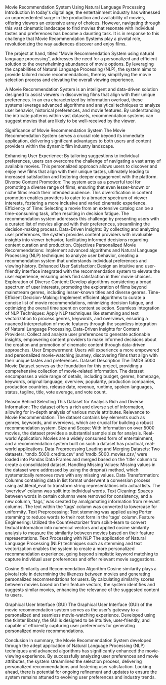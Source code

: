 Movie Recommendation System Using Natural Language Processing
Introduction
In today's digital age, the entertainment industry has witnessed an unprecedented surge in the production and availability of movies, offering viewers an extensive array of choices. However, navigating through this vast cinematic landscape to find movies that resonate with individual tastes and preferences has become a daunting task. It is in response to this challenge that Movie Recommendation Systems play a pivotal role, revolutionizing the way audiences discover and enjoy films.

The project at hand, titled "Movie Recommendation System using natural language processing", addresses the need for a personalized and efficient solution to the overwhelming abundance of movie options. By leveraging the capabilities of Natural Language Processing (NLP), the system aims to provide tailored movie recommendations, thereby simplifying the movie selection process and elevating the overall viewing experience.

A Movie Recommendation System is an intelligent and data-driven solution designed to assist viewers in discovering films that align with their unique preferences. In an era characterized by information overload, these systems leverage advanced algorithms and analytical techniques to analyze user behavior, historical preferences, and movie features. By understanding the intricate patterns within vast datasets, recommendation systems can suggest movies that are likely to be well-received by the viewer.

Significance of Movie Recommendation System
The Movie Recommendation System serves a crucial role beyond its immediate application, delivering significant advantages to both users and content providers within the dynamic film industry landscape.

Enhancing User Experience: By tailoring suggestions to individual preferences, users can overcome the challenge of navigating a vast array of available movies. This personalized approach allows users to discover and enjoy new films that align with their unique tastes, ultimately leading to increased satisfaction and fostering deeper engagement with the platform.
Diverse Content Promotion: The system acts as a powerful tool for promoting a diverse range of films, ensuring that even lesser-known or niche films reach their intended audience. This diversification in content promotion enables providers to cater to a broader spectrum of viewer interests, fostering a more inclusive and varied cinematic experience.
Efficiency of Time: Selecting a movie from an extensive catalog can be a time-consuming task, often resulting in decision fatigue. The recommendation system addresses this challenge by presenting users with a curated list of movies aligned with their preferences, streamlining the decision-making process.
Data-Driven Insights: By collecting and analyzing user preferences, the system provides content providers with invaluable insights into viewer behavior, facilitating informed decisions regarding content curation and production.
Objectives
Personalized Movie Recommendations: Implement advanced algorithms and Natural Language Processing (NLP) techniques to analyze user behavior, creating a recommendation system that understands individual preferences and viewing history.
Enhanced User Satisfaction: Design an intuitive and user-friendly interface integrated with the recommendation system to elevate the user experience, ensuring users find satisfaction in their movie choices.
Exploration of Diverse Content: Develop algorithms considering a broad spectrum of user interests, promoting the exploration of films beyond mainstream genres, including lesser-known titles and diverse genres.
Time-Efficient Decision-Making: Implement efficient algorithms to curate a concise list of movie recommendations, minimizing decision fatigue, and optimizing the overall time spent on content selection.
Seamless Integration of NLP Techniques: Apply NLP techniques like stemming and text vectorization to process genres, keywords, and overviews, ensuring a nuanced interpretation of movie features through the seamless integration of Natural Language Processing.
Data-Driven Insights for Content Providers: Collect and analyze user preferences to generate actionable insights, empowering content providers to make informed decisions about the creation and promotion of cinematic content through data-driven approaches.
User Empowerment: Users will experience a more empowered and personalized movie-watching journey, discovering films that align with their unique tastes and preferences.
Dataset Description
The TMDB 5000 Movie Dataset serves as the foundation for this project, providing a comprehensive collection of movie-related information. The dataset encompasses a wide range of details, including budget, genres, homepage, keywords, original language, overview, popularity, production companies, production countries, release date, revenue, runtime, spoken languages, status, tagline, title, vote average, and vote count.

Reason Behind Selecting This Dataset for Analysis
Rich and Diverse Information: The dataset offers a rich and diverse set of information, allowing for in-depth analysis of various movie attributes.
Relevance to Movie Recommendation: The dataset contains key elements such as genres, keywords, and overviews, which are crucial for building a robust recommendation system.
Size and Scope: With information on over 5000 movies, the dataset provides a substantial sample size for analysis.
Real-world Application: Movies are a widely consumed form of entertainment, and a recommendation system built on such a dataset has practical, real-world applications.
Data Preprocessing
Loading and Merging Datasets: Two datasets, 'tmdb_5000_credits.csv' and 'tmdb_5000_movies.csv,' were loaded into Pandas Data Frames and merged based on the 'title' column to create a consolidated dataset.
Handling Missing Values: Missing values in the dataset were addressed by using the dropna() method, which systematically removes rows with any missing values.
Data Transformation: Columns containing data in list format underwent a conversion process using ast.literal_eval to transform string representations into actual lists. The 'overview' column was split into individual words.
Text Cleaning: Spaces between words in certain columns were removed for consistency, and a new column, 'tags,' was created by amalgamating information from relevant columns. The text within the 'tags' column was converted to lowercase for uniformity.
Text Preprocessing: Text stemming was applied using Porter stemming to reduce words to their root form in the 'tags' column.
Feature Engineering: Utilized the CountVectorizer from scikit-learn to convert textual information into numerical vectors and applied cosine similarity analysis to measure the similarity between movies based on their feature representations.
Text Processing with NLP
The application of Natural Language Processing (NLP) techniques such as stemming and text vectorization enables the system to create a more personalized recommendation experience, going beyond simplistic keyword matching to capture individual user preferences and offer relevant movie suggestions.

Cosine Similarity and Recommendation Algorithm
Cosine similarity plays a pivotal role in determining the likeness between movies and generating personalized recommendations for users. By calculating similarity scores between movies based on their feature vectors, the system identifies and suggests similar movies, enhancing the relevance of the suggested content to users.

Graphical User Interface (GUI)
The Graphical User Interface (GUI) of the movie recommendation system serves as the user's gateway to a personalized and seamless movie-watching experience. Developed using the tkinter library, the GUI is designed to be intuitive, user-friendly, and capable of efficiently capturing user preferences for generating personalized movie recommendations.

Conclusion
In summary, the Movie Recommendation System developed through the adept application of Natural Language Processing (NLP) techniques and advanced algorithms has significantly enhanced the movie-viewing experience. By successfully analyzing user preferences and movie attributes, the system streamlined the selection process, delivering personalized recommendations and fostering user satisfaction. Looking ahead, there is potential for ongoing refinement and updates to ensure the system remains attuned to evolving user preferences and industry trends.
